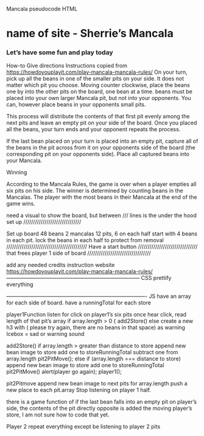 Mancala pseudocode
HTML 
# name of site - Sherrie’s Mancala
### Let’s have some fun and play today
How-to
     Give directions
Instructions copied from https://howdoyouplayit.com/play-mancala-mancala-rules/
On your turn, pick up all the beans in one of the smaller pits on your side. It does not matter which pit you choose. Moving counter clockwise, place the beans one by into the other pits on the board, one bean at a time. beans must be placed into your own larger Mancala pit, but not into your opponents. You can, however place beans in your opponents small pits.

This process will distribute the contents of that first pit evenly among the next pits and leave an empty pit on your side of the board. Once you placed all the beans, your turn ends and your opponent repeats the process.

If the last bean placed on your turn  is placed into an empty pit, capture all of the beans in the pit across from it on your opponents side of the board  (the corresponding pit on  your opponents side).  Place all captured beans into your Mancala.

Winning

According to the Mancala Rules, the game is over when a player empties all six pits on his side. The winner is determined by counting beans in the Mancalas. The player with the most beans in their Mancala at the end of the game wins.

need a visual to show the board, but between /// lines is the under the hood set up 
//////////////////////////////

Set up board 
48 beans
2 mancalas
12 pits, 6 on each half
start with 4 beans in each pit. 
lock the beans in each half to protect from removal
//////////////////////////////////////////
 Have a start button 
///////////////////////////////
that frees player 1 side of board
/////////////////////////////////

add any needed credits
instruction website
https://howdoyouplayit.com/play-mancala-mancala-rules/
—————————————————————————
CSS
prettify everything

——————————————————————————-
JS 
have an array for each side of board. 
have a runningTotal for each store

player1Function
  listen for click on player1’s six pits
	once hear click, read length of that pit’s array
		if array.length > 0 {
			add2Store()
		else create a new h3 with ( please try again, there are no beans in that space) as warning
         Icebox = sad or warning sound	


add2Store()
	if array.length > greater than distance to store
		append new bean image to store
		add one to storeRunningTotal
		subtract one from array.length
		pit2PitMove();
	else if (array.length === distance to store)
		append new bean image to store
		add one to storeRunningTotal
		pit2PitMove()
		alert(player go again);
		player1();

pit2Pitmove
	append new bean image to next pits for array.length
	push a new place to each pit.array
	Stop listening on player 1 half.


there is a game function of if the last bean falls into an empty pit on player’s side, the contents of the pit directly opposite is added the moving player’s store, I am not sure how to code that yet. 

Player 2
repeat everything except be listening to player 2 pits

